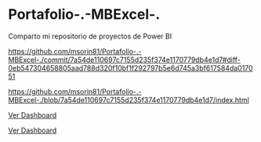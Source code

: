 # Portafolio-.-MBExcel-.

Comparto mi repositorio de proyectos de Power BI

https://github.com/msorin81/Portafolio-.-MBExcel-./commit/7a54de110697c7155d235f374e1170779db4e1d7#diff-0eb547304658805aad788d320f10bf1f292797b5e6d745a3bf617584da017051

https://github.com/msorin81/Portafolio-.-MBExcel-./blob/7a54de110697c7155d235f374e1170779db4e1d7/index.html

[Ver Dashboard](https://github.com/msorin81/Portafolio-.-MBExcel-./blob/7a54de110697c7155d235f374e1170779db4e1d7/index.html/)

[Ver Dashboard](https://msorin81.github.io/Portafolio-.-MBExcel-./blob/7a54de110697c7155d235f374e1170779db4e1d7/index.html/)
